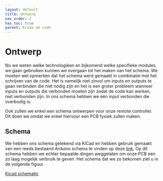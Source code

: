 ```yaml
---
layout: default
title: Ontwerp
nav_order: 2
has_toc: true
parent: Kraak de code
---
```


# Ontwerp

Nu we weten welke technologiëen en bijkomend welke specifieke modules we gaan gebruiken kunnen we overgaan tot het maken van het schema. We moeten wel opmerken dat het schema werd gemaakt in combinatie met het schrijven van de code. Het is namelijk niet zinvol om inputs en outputs te gaan verbinden die niet nodig zijn en het is een groter probleem wanneer inputs en outputs die verbonden moeten zijn zodat de code kan werken, niet verbonden zijn. In ons schema hebben we één input verbonden die overbodig is.

Ook zullen we enkel een schema ontwerpen voor onze remote controller. Dit doen we omdat we enkel hiervoor een PCB fysiek zullen maken.

## Schema

We hebben ons schema getekend via KiCad en hebben gebruik gemaakt van een reeds bestaand Arduino schema te vinden op deze [link](https://github.com/rheingoldheavy/arduino_uno_r3_from_scratch). Op dit schema hebben we echter bepaalde dingen weggelaten om onze PCB een zo laag mogelijk verbruik te geven. Het schema dat we zo bekomen ziet u in de volgende figuur.

[Kicad schematic](../ImagesRobin/kicadschema.jpg)
